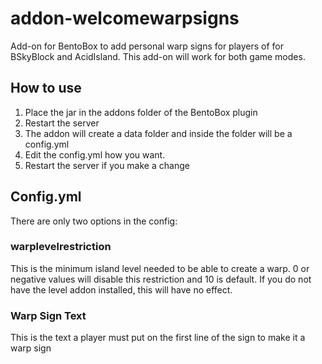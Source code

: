 # addon-welcomewarpsigns
Add-on for BentoBox to add personal warp signs for players of for BSkyBlock and AcidIsland.
This add-on will work for both game modes.

## How to use

1. Place the jar in the addons folder of the BentoBox plugin
2. Restart the server
3. The addon will create a data folder and inside the folder will be a config.yml
4. Edit the config.yml how you want.
5. Restart the server if you make a change

## Config.yml

There are only two options in the config:

### warplevelrestriction

This is the minimum island level needed to be able to create a warp.
0 or negative values will disable this restriction and 10 is default.
If you do not have the level addon installed, this will have no effect.

### Warp Sign Text

This is the text a player must put on the first line of the sign to make it a warp sign
